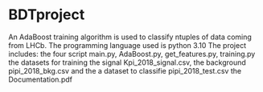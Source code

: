 # BDTproject
An AdaBoost training algorithm is used to classify ntuples of data coming from LHCb.
The programming language used is python 3.10
The project includes:
                 the four script main.py, AdaBoost.py, get_features.py, training.py
                 the datasets for training the signal Kpi_2018_signal.csv, the background pipi_2018_bkg.csv and the a dataset to classifie pipi_2018_test.csv
                 the Documentation.pdf

